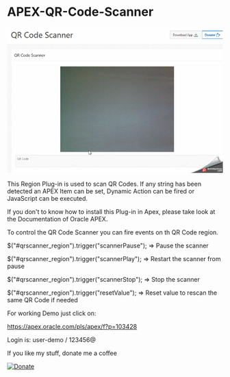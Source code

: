  # APEX-QR-Code-Scanner

![Screenshot](https://github.com/RonnyWeiss/APEX-QR-Code-Scanner/blob/master/screenshot.gif?raw=true)

This Region Plug-in is used to scan QR Codes. If any string has been detected an APEX Item can be set, Dynamic Action can be fired or JavaScript can be executed.

If you don't to know how to install this Plug-in in Apex, please take look at the Documentation of Oracle APEX.

To control the QR Code Scanner you can fire events on th QR Code region.

$("#qrscanner_region").trigger("scannerPause"); => Pause the scanner

$("#qrscanner_region").trigger("scannerPlay"); => Restart the scanner from pause

$("#qrscanner_region").trigger("scannerStop"); => Stop the scanner

$("#qrscanner_region").trigger("resetValue"); => Reset value to rescan the same QR Code if needed

For working Demo just click on:

https://apex.oracle.com/pls/apex/f?p=103428

Login is: user-demo / 123456@

If you like my stuff, donate me a coffee

[![Donate](https://img.shields.io/badge/Donate-PayPal-green.svg)](https://www.paypal.me/RonnyW1)
